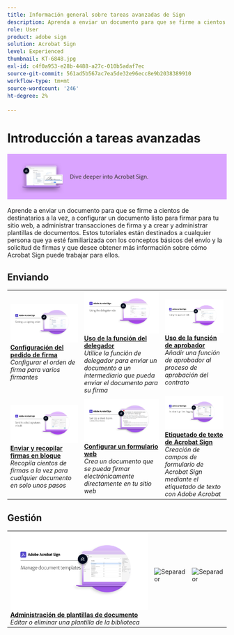 ```yaml
---
title: Información general sobre tareas avanzadas de Sign
description: Aprenda a enviar un documento para que se firme a cientos de destinatarios a la vez, configurar un documento listo para firmar para su sitio web, administrar transacciones de firma y crear y administrar plantillas de documentos
role: User
product: adobe sign
solution: Acrobat Sign
level: Experienced
thumbnail: KT-6848.jpg
exl-id: c4f0a953-e28b-4488-a27c-010b5adaf7ec
source-git-commit: 561ad5b567ac7ea5de32e96ecc8e9b2038389910
workflow-type: tm+mt
source-wordcount: '246'
ht-degree: 2%

---
```


# Introducción a tareas avanzadas

![Imagen avanzada de Sign](../assets/Hero-Advanced.png)

Aprende a enviar un documento para que se firme a cientos de destinatarios a la vez, a configurar un documento listo para firmar para tu sitio web, a administrar transacciones de firma y a crear y administrar plantillas de documentos. Estos tutoriales están destinados a cualquier persona que ya esté familiarizada con los conceptos básicos del envío y la solicitud de firmas y que desee obtener más información sobre cómo Acrobat Sign puede trabajar para ellos.

## Enviando

<table style="table-layout:fixed">
<tr>
  <td>
    <a href="setting-up-routing.md">
      <img alt="Configuración del pedido de firma" src="../assets/Routing.png">
    </a>
    <div>
    <a href="setting-up-routing.md"><strong>Configuración del pedido de firma</strong></a>
    </div>
    <em>Configurar el orden de firma para varios firmantes</em>
    <br>
  </td>
  <td>
    <a href="delegate-signature.md">
      <img alt="Delegar en otra persona" src="../assets/Delegating.png" />
    </a>  
    <div>
    <a href="delegate-signature.md"><strong>Uso de la función del delegador</strong></a>
    </div>
    <em>Utilice la función de delegador para enviar un documento a un intermediario que pueda enviar el documento para su firma</em>
    <br>
  </td>
  <td>
    <a href="add-an-approver.md">
      <img alt="Uso de la función de aprobador" src="../assets/Approver.png" />
    </a>
    <div>
    <a href="add-an-approver.md"><strong>Uso de la función de aprobador</strong></a>
    </div>
    <em>Añadir una función de aprobador al proceso de aprobación del contrato</em>
    <br>
  </td>
</tr>
<tr>
  <td>
    <a href="megasign.md">
      <img alt="Enviar y recopilar firmas en bloque" src="../assets/Megasign.png" />
    </a>
    <div>
    <a href="megasign.md"><strong>Enviar y recopilar firmas en bloque</strong></a>
    </div>
    <em>Recopila cientos de firmas a la vez para cualquier documento en solo unos pasos</em>
    <br>
  </td>
  <td>
    <a href="webform.md">
      <img alt="Configurar un formulario web" src="../assets/Webform.png" />
    </a>
    <div>
    <a href="webform.md"><strong>Configurar un formulario web</strong></a>
    </div>
    <em>Crea un documento que se pueda firmar electrónicamente directamente en tu sitio web</em>
    <br>
  </td> 
  <td>
    <a href="adobe-sign-text-tagging.md">
      <img alt="Etiquetado de texto de Acrobat Sign" src="../assets/Text-Tagging.png" />
  </a>
    <div>
    <a href="adobe-sign-text-tagging.md"><strong>Etiquetado de texto de Acrobat Sign</strong></a>
    </div>
    <em>Creación de campos de formulario de Acrobat Sign mediante el etiquetado de texto con Adobe Acrobat</em>
    <br>
  </td> 
</table>

## Gestión

<table style="table-layout:fixed">
<tr>
  <td>
    <a href="edit-a-template.md">
      <img alt="Administración de plantillas de documento" src="../assets/ManageTemplate.png" />
    </a>
    <div>
    <a href="edit-a-template.md"><strong>Administración de plantillas de documento</strong></a>
    </div>
    <em>Editar o eliminar una plantilla de la biblioteca</em>
    <br>
  </td>  
  <td>
    <img alt="Separador" src="../assets/Whitespacer.png" />
    <div>
    <br>
  </td>
  <td>
    <img alt="Separador" src="../assets/Whitespacer.png" />
    <div>
    <br>
  </td>
</tr>
</table>
